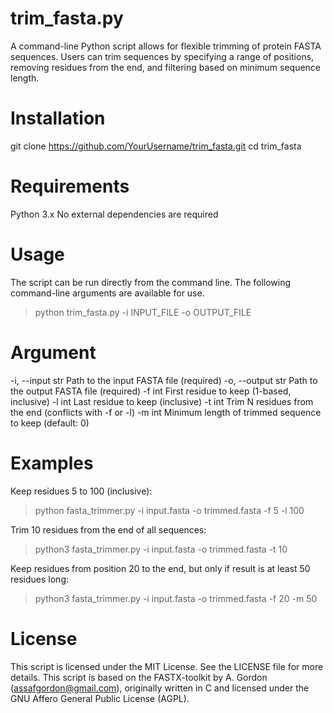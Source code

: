 # trim_fasta.py

A command-line Python script allows for flexible trimming of protein FASTA sequences. Users can trim sequences by specifying a range of positions, removing residues from the end, and filtering based on minimum sequence length.

# Installation
git clone https://github.com/YourUsername/trim_fasta.git
cd trim_fasta

# Requirements
Python 3.x
No external dependencies are required

# Usage
The script can be run directly from the command line. The following command-line arguments are available for use.
> python trim_fasta.py -i INPUT_FILE -o OUTPUT_FILE 

# Argument
-i, --input	str	Path to the input FASTA file (required)
-o, --output	str	Path to the output FASTA file (required)
-f	int	First residue to keep (1-based, inclusive)
-l	int	Last residue to keep (inclusive)
-t	int	Trim N residues from the end (conflicts with -f or -l)
-m	int	Minimum length of trimmed sequence to keep (default: 0)

# Examples
Keep residues 5 to 100 (inclusive):
> python fasta_trimmer.py -i input.fasta -o trimmed.fasta -f 5 -l 100

Trim 10 residues from the end of all sequences:
> python3 fasta_trimmer.py -i input.fasta -o trimmed.fasta -t 10

Keep residues from position 20 to the end, but only if result is at least 50 residues long:
> python3 fasta_trimmer.py -i input.fasta -o trimmed.fasta -f 20 -m 50

# License
This script is licensed under the MIT License. See the LICENSE file for more details.
This script is based on the FASTX-toolkit by A. Gordon (assafgordon@gmail.com), originally written in C and licensed under the GNU Affero General Public License (AGPL).



